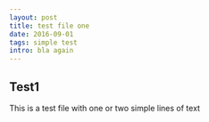 ```yaml
---
layout: post
title: test file one
date: 2016-09-01
tags: simple test
intro: bla again
---
```


## Test1

This is a test file with one or two simple lines of text
